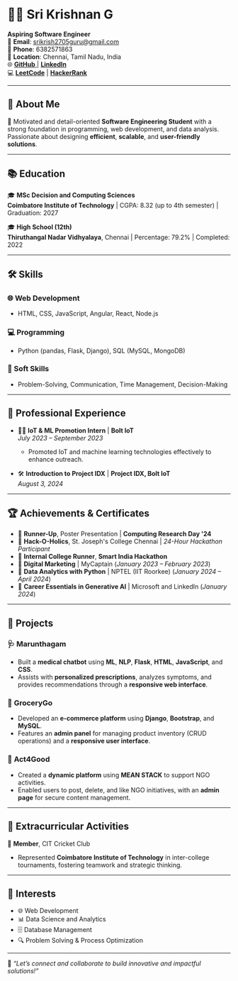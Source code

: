 # 👨‍💻 Sri Krishnan G  
**Aspiring Software Engineer**  
📧 **Email**: [srikrish2705guru@gmail.com](mailto:srikrish2705guru@gmail.com)  
📱 **Phone**: 6382571863  
📍 **Location**: Chennai, Tamil Nadu, India  
🌐  [**GitHub** ](https://github.com/Sri-Krishnan007) | [**LinkedIn** ](https://www.linkedin.com/in/sri-krishnan-g-a9b1b1273/)  
💻  [**LeetCode**](https://leetcode.com/u/sri-krishnan007/) |  [**HackerRank**](https://www.hackerrank.com/profile/srikrish2705guru)

---

## 🎯 **About Me**  
🚀 Motivated and detail-oriented **Software Engineering Student** with a strong foundation in programming, web development, and data analysis. Passionate about designing **efficient**, **scalable**, and **user-friendly solutions**.  

---

## 📚 **Education**  
🎓 **MSc Decision and Computing Sciences**  
**Coimbatore Institute of Technology** | CGPA: 8.32 (up to 4th semester) | Graduation: 2027  

🎓 **High School (12th)**  
**Thiruthangal Nadar Vidhyalaya**, Chennai | Percentage: 79.2% | Completed: 2022  

---

## 🛠️ **Skills**  
### 🌐 Web Development  
- HTML, CSS, JavaScript, Angular, React, Node.js  

### 💻 Programming  
- Python (pandas, Flask, Django), SQL (MySQL, MongoDB)  

### 🌟 Soft Skills  
- Problem-Solving, Communication, Time Management, Decision-Making  

---

## 📌 **Professional Experience**  
- 🧑‍💼 **IoT & ML Promotion Intern** | **Bolt IoT**  
  *July 2023 – September 2023*  
  - Promoted IoT and machine learning technologies effectively to enhance outreach.  

- 🛠️ **Introduction to Project IDX** | **Project IDX, Bolt IoT**  
  *August 3, 2024*  

---

## 🏆 **Achievements & Certificates**  
- 🥈 **Runner-Up**, Poster Presentation | **Computing Research Day '24**  
- 🏅 **Hack-O-Holics**, St. Joseph's College Chennai | *24-Hour Hackathon Participant*  
- 🥈 **Internal College Runner**, **Smart India Hackathon**  
- 📜 **Digital Marketing** | MyCaptain (*January 2023 – February 2023*)  
- 📜 **Data Analytics with Python** | NPTEL (IIT Roorkee) (*January 2024 – April 2024*)  
- 📜 **Career Essentials in Generative AI** | Microsoft and LinkedIn (*January 2024*)  

---

## 🔨 **Projects**  
### 🩺 **Marunthagam**  
- Built a **medical chatbot** using **ML**, **NLP**, **Flask**, **HTML**, **JavaScript**, and **CSS**.  
- Assists with **personalized prescriptions**, analyzes symptoms, and provides recommendations through a **responsive web interface**.  

### 🛒 **GroceryGo**  
- Developed an **e-commerce platform** using **Django**, **Bootstrap**, and **MySQL**.  
- Features an **admin panel** for managing product inventory (CRUD operations) and a **responsive user interface**.  

### 💙 **Act4Good**  
- Created a **dynamic platform** using **MEAN STACK** to support NGO activities.  
- Enabled users to post, delete, and like NGO initiatives, with an **admin page** for secure content management.  

---

## 🌟 **Extracurricular Activities**  
🏏 **Member**, CIT Cricket Club  
- Represented **Coimbatore Institute of Technology** in inter-college tournaments, fostering teamwork and strategic thinking.  

---

## 🎯 **Interests**  
- 🌐 Web Development  
- 📊 Data Science and Analytics  
- 🗄️ Database Management  
- 🔍 Problem Solving & Process Optimization  

---

🌟 *“Let’s connect and collaborate to build innovative and impactful solutions!”*
